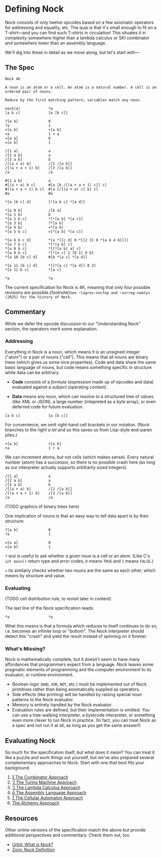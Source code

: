 # Defining Nock

Nock consists of only twelve opcodes based on a few axiomatic operators for addressing and equality, etc.  The quip is that it's small enough to fit on a T-shirt—and you can find such T-shirts in circulation!  This situates it in complexity somewhere higher than a lambda calculus or SKI combinator and somewhere lower than an assembly language.

We'll dig into these in detail as we move along, but let's start with—

##  The Spec

```
Nock 4K

A noun is an atom or a cell. An atom is a natural number. A cell is an ordered pair of nouns.

Reduce by the first matching pattern; variables match any noun.

nock(a)             *a
[a b c]             [a [b c]]

?[a b]              0
?a                  1
+[a b]              +[a b]
+a                  1 + a
=[a a]              0
=[a b]              1

/[1 a]              a
/[2 a b]            a
/[3 a b]            b
/[(a + a) b]        /[2 /[a b]]
/[(a + a + 1) b]    /[3 /[a b]]
/a                  /a

#[1 a b]            a
#[(a + a) b c]      #[a [b /[(a + a + 1) c]] c]
#[(a + a + 1) b c]  #[a [/[(a + a) c] b] c]
#a                  #a

*[a [b c] d]        [*[a b c] *[a d]]

*[a 0 b]            /[b a]
*[a 1 b]            b
*[a 2 b c]          *[*[a b] *[a c]]
*[a 3 b]            ?*[a b]
*[a 4 b]            +*[a b]
*[a 5 b c]          =[*[a b] *[a c]]

*[a 6 b c d]        *[a *[[c d] 0 *[[2 3] 0 *[a 4 4 b]]]]
*[a 7 b c]          *[*[a b] c]
*[a 8 b c]          *[[*[a b] a] c]
*[a 9 b c]          *[*[a c] 2 [0 1] 0 b]
*[a 10 [b c] d]     #[b *[a c] *[a d]]

*[a 11 [b c] d]     *[[*[a c] *[a d]] 0 3]
*[a 11 b c]         *[a c]

*a                  *a
```

The current specification for Nock is 4K, meaning that only four possible revisions are possible.{footnote}`See ~lagrev-nocfep and ~sorreg-namtyv (2025) for the history of Nock.`


## Commentary

While we defer the opcode discussion to our "Understanding Nock" section, the operators merit some explanation.

### Addressing

Everything in Nock is a noun, which means it is an unsigned integer ("atom") or a pair of nouns ("cell").  This means that all nouns are binary trees (which gives us some nice properties).  Code and data share the same basic language of nouns, but code means something specific in structure while data can be arbitrary.

* **Code** consists of a _formula_ (expression made up of opcodes and data) evaluated against a _subject_ (operating context).

* **Data** means any noun, which can resolve to a structured tree of values (like XML or JSON), a large number (intepreted as a byte array), or even deferred code for future evaluation.

```
[a b c]             [a [b c]]
```

For convenience, we omit right-hand cell brackets in our notation.  (Nock branches to the right _a lot_ and so this saves us from Lisp-style end-paren piles.)

```
+[a b]              +[a b]
+a                  1 + a
```

We can increment atoms, but not cells (which makes sense).  Every natural number (atom) has a successor, so there is no possible crash here (as long as our interpreter actually supports arbitrarily sized integers).

```
/[1 a]              a
/[2 a b]            a
/[3 a b]            b
/[(a + a) b]        /[2 /[a b]]
/[(a + a + 1) b]    /[3 /[a b]]
/a                  /a
```

(TODO graphics of binary trees here)

One implication of nouns is that an easy way to tell data apart is by their structure:

```
?[a b]              0
?a                  1

=[a a]              0
=[a b]              1
```

`?` wut is useful to ask whether a given noun is a cell or an atom.  (Like C's `int main()` return type and error codes, `0` means `TRUE` and `1` means `FALSE`.)

`=` tis similarly checks whether two nouns are the same as each other, which means by structure and value.

### Evaluating

(TODO cell distribution rule, to revisit later in content)

The last line of the Nock specification reads:

```
*a                  *a
```

What this means is that a formula which reduces to itself continues to do so, i.e. becomes an infinite loop or "bottom".  The Nock interpreter should detect this "crash" and yield the result instead of spinning on it forever.

### What's Missing?

Nock is mathematically complete, but it doesn't seem to have many affordances that programmers expect from a language.  Nock leaves some pragmatic elements of programming and the computer environment to its evaluator, or runtime environment.

- Boolean logic (`AND`, `XOR`, `NOT`, etc.) must be implemented out of Nock primitives rather than being axiomatically supplied as operators.
- Side effects (like printing) will be handled by raising special noun patterns to the Nock evaluator.
- Memory is entirely handled by the Nock evaluator.
- Evaluation rules are defined, but their implementation is omitted.  You can use a tree-walking interpreter, a bytecode interpreter, or something even more clever to run Nock in practice.  (In fact, you can treat Nock as a spec and not run it at all, as long as you get the same answer!)


## Evaluating Nock

So much for the specification itself, but what does it _mean_?  You can treat it like a puzzle and work things out yourself, but we've also prepared several complementary approaches to Nock.  Start with one that best fits your background.

1. [ The Combinator Approach](../understanding/combinator-approach.ipynb)
2. [ The Turing Machine Approach](../understanding/turing-machine-approach.ipynb)
3. [ The Lambda Calculus Approach](../understanding/lambda-approach.ipynb)
4. [ The Assembly Language Approach](../understanding/assembly-language-approach.ipynb)
5. [ The Cellular Automaton Approach]()
6. [The Alchemy Approach]()


## Resources

Other online versions of the specification match the above but provide additional perspectives and commentary.  Check them out, too.

- [Urbit:  What is Nock?](https://docs.urbit.org/nock/what-is-nock)
- [Zorp:  Nock Definition](https://zorp.io/nock/)
